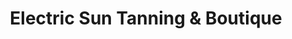 ---
title: "Electric Sun Tanning & Boutique"
url: /lenexa/electric-sun-tanning-and-boutique/
shop: beauty
---
